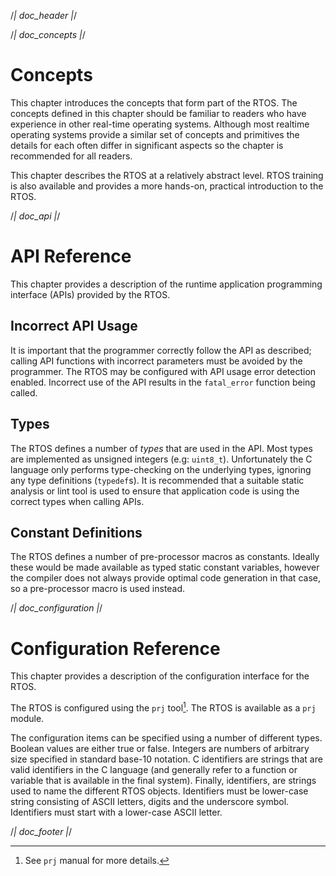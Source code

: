 /*| doc_header |*/

/*| doc_concepts |*/
# Concepts

This chapter introduces the concepts that form part of the RTOS.
The concepts defined in this chapter should be familiar to readers who have experience in other real-time operating systems.
Although most realtime operating systems provide a similar set of concepts and primitives the details for each often differ in significant aspects so the chapter is recommended for all readers.

This chapter describes the RTOS at a relatively abstract level.
RTOS training is also available and provides a more hands-on, practical introduction to the RTOS.

/*| doc_api |*/
# API Reference

This chapter provides a description of the runtime application programming interface (APIs) provided by the RTOS.

## Incorrect API Usage

It is important that the programmer correctly follow the API as described;
calling API functions with incorrect parameters must be avoided by the programmer.
The RTOS may be configured with API usage error detection enabled.
Incorrect use of the API results in the `fatal_error` function being called.

## Types

The RTOS defines a number of *types* that are used in the API.
Most types are implemented as unsigned integers (e.g: `uint8_t`).
Unfortunately the C language only performs type-checking on the underlying types, ignoring any type definitions (`typedef`s).
It is recommended that a suitable static analysis or lint tool is used to ensure that application code is using the correct types when calling APIs.

## Constant Definitions

The RTOS defines a number of pre-processor macros as constants.
Ideally these would be made available as typed static constant variables, however the compiler does not always provide optimal code generation in that case, so a pre-processor macro is used instead.

/*| doc_configuration |*/
# Configuration Reference

This chapter provides a description of the configuration interface for the RTOS.

The RTOS is configured using the `prj` tool[^prj_manual].
The RTOS is available as a `prj` module.

[^prj_manual]: See `prj` manual for more details.

The configuration items can be specified using a number of different types.
Boolean values are either true or false.
Integers are numbers of arbitrary size specified in standard base-10 notation.
C identifiers are strings that are valid identifiers in the C language (and generally refer to a function or variable that is available in the final system).
Finally, identifiers, are strings used to name the different RTOS objects.
Identifiers must be lower-case string consisting of ASCII letters, digits and the underscore symbol.
Identifiers must start with a lower-case ASCII letter.

/*| doc_footer |*/
